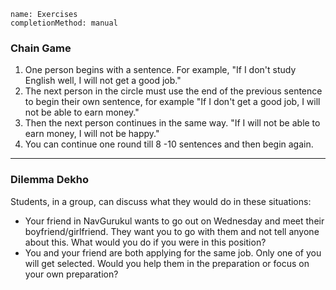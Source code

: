 ```ngMeta
name: Exercises
completionMethod: manual
```

### Chain Game

1. One person begins with a sentence. For example, "If I don't study English well, I will not get a good job." 
2. The next person in the circle must use the end of the previous sentence to begin their own sentence, for example "If I don't get a good job, I will not be able to earn money."
3. Then the next person continues in the same way. "If I will not be able to earn money, I will not be happy."
4. You can continue one round till 8 -10 sentences and then begin again.

---

### Dilemma Dekho

Students, in a group, can discuss what they would do in these situations:

* Your friend in NavGurukul wants to go out on Wednesday and meet their boyfriend/girlfriend. They want you to go with them and not tell anyone about this. What would you do if you were in this position?
* You and your friend are both applying for the same job. Only one of you will get selected. Would you help them in the preparation or focus on your own preparation?

<!-- TODO : aur exercises add karni hain -->
